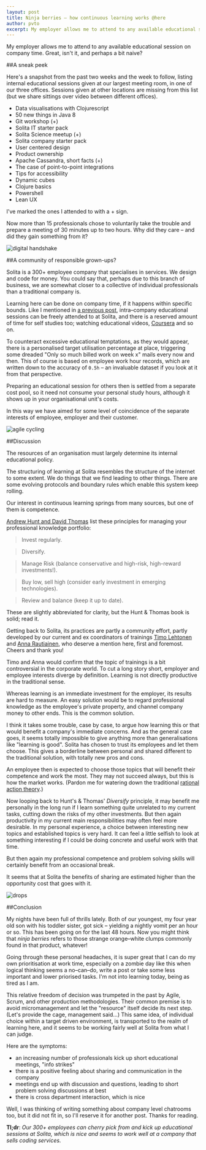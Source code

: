 ```yaml
---
layout: post
title: Ninja berries – how continuous learning works @here
author: pvto
excerpt: My employer allows me to attend to any available educational session on company time.
---
```

My employer allows me to attend to any available educational session on company time.  Great, isn't it, and perhaps a bit naive?

##A sneak peek

Here's a snapshot from the past two weeks and the week to follow, listing internal educational sessions given at our largest meeting room, in one of our three offices.  Sessions given at other locations are missing from this list (but we share sittings over video between different offices).

- Data visualisations with Clojurescript
- 50 new things in Java 8
- Git workshop (+)
- Solita IT starter pack
- Solita Science meetup (+)
- Solita company starter pack
- User centered design
- Product ownership
- Apache Cassandra, short facts (+)
- The case of point-to-point integrations
- Tips for accessibility
- Dynamic cubes
- Clojure basics
- Powershell
- Lean UX

I've marked the ones I attended to with a + sign.

Now more than 15 professionals chose to voluntarily take the trouble and prepare a meeting of 30 minutes up to two hours.  Why did they care – and did they gain something from it?

![digital handshake](/img/ninja-berries/handshake.png)

##A community of responsible grown-ups?

Solita is a 300+ employee company that specialises in services.  We design and code for money.  You could say that, perhaps due to this branch of business, we are somewhat closer to a collective of individual professionals than a traditional company is.

Learning here can be done on company time, if it happens within specific bounds.  Like I mentioned in [a previous post](/2015/01/26/monster-fighter.html), intra–company educational sessions can be freely attended to at Solita, and there is a reserved amount of time for self studies too; watching educational videos, [Coursera](https://www.coursera.org/) and so on.

To counteract excessive educational temptations, as they would appear, there is a personalised target utilisation percentage at place, triggering some dreaded "Only so much billed work on week x" mails every now and then.  This of course is based on employee work hour records, which are written down to the accuracy of ```0.5h``` – an invaluable dataset if you look at it from that perspective.

Preparing an educational session for others then is settled from a separate cost pool, so it need not consume your personal study hours, although it shows up in your organisational unit's costs.

In this way we have aimed for some level of coincidence of the separate interests of employee, employer and their customer.

![agile cycling](/img/ninja-berries/cycling.png)

##Discussion

The resources of an organisation must largely determine its internal educational policy.

The structuring of learning at Solita resembles the structure of the internet to some extent.  We do things that we find leading to other things.  There are some evolving protocols and boundary rules which enable this system keep rolling.

Our interest in continuous learning springs from many sources, but one of them is competence.

[Andrew Hunt and David Thomas](http://www.amazon.com/The-Pragmatic-Programmer-Journeyman-Master/dp/020161622X) list these principles for managing your professional knowledge portfolio:

> Invest regularly.

> Diversify.

> Manage Risk (balance conservative and high-risk, high-reward investments!).

> Buy low, sell high (consider early investment in emerging technologies).

> Review and balance (keep it up to date).


These are slightly abbreviated for clarity, but the Hunt & Thomas book is solid; read it.

Getting back to Solita, its practices are partly a community effort, partly developed by our current and ex coordinators of trainings [Timo Lehtonen](https://www.linkedin.com/profile/view?id=144187910) and [Anna Rautiainen](https://www.linkedin.com/profile/view?id=11016302), who deserve a mention here, first and foremost.  Cheers and thank you!

Timo and Anna would confirm that the topic of trainings is a bit controversial in the corporate world.  To cut a long story short, employer and employee interests diverge by definition.  Learning is not directly productive in the traditional sense.

Whereas learning is an immediate investment for the employer, its results are hard to measure.  An easy solution would be to regard professional knowledge as the employee's private property, and channel company money to other ends.  This is the common solution.  

I think it takes some trouble, case by case, to argue how learning this or that would benefit a company's immediate concerns.  And as the general case goes, it seems totally impossible to give anything more than generalisations like "learning is good".  Solita has chosen to trust its employees and let them choose.  This gives a borderline between personal and shared different to the traditional solution, with totally new pros and cons.

An employee then is expected to choose those topics that will benefit their competence and work the most.  They may not succeed always, but this is how the market works.  (Pardon me for watering down the traditional [rational action theory](http://en.wikipedia.org/wiki/Rational_choice_theory).)

Now looping back to Hunt's & Thomas' *Diversify* principle, it may benefit me personally in the long run if I learn something quite unrelated to my current tasks, cutting down the risks of my other investments. But then again productivity in my current main responsibilities may often feel more desirable.  In my personal experience, a choice between interesting new topics and established topics is very hard.  It can feel a little selfish to look at something interesting if I could be doing concrete and useful work with that time.

But then again my professional competence and problem solving skills will certainly benefit from an occasional break.

It seems that at Solita the benefits of sharing are estimated higher than the opportunity cost that goes with it.

![drops](/img/ninja-berries/drops.png)

##Conclusion

My nights have been full of thrills lately.  Both of our youngest, my four year old son with his toddler sister, got sick – yielding a nightly vomit per an hour or so.  This has been going on for the last 48 hours.  Now you might think that *ninja berries* refers to those strange orange–white clumps commonly found in that product, whatever!

Going through these personal headaches, it is super great that I can do my own prioritisation at work time, especially on a zombie day like this when logical thinking seems a no–can–do, write a post or take some less important and lower priorised tasks.  I'm not into learning today, being as tired as I am.

This relative freedom of decision was trumpeted in the past by Agile, Scrum, and other production methodologies.  Their common premise is to avoid micromanagement and let the "resource" itself decide its next step.  (Let's provide the cage, management said...)  This same idea, of individual choice within a target driven environment, is transported to the realm of learning here, and it seems to be working fairly well at Solita from what I can judge.

Here are the symptoms:

- an increasing number of professionals kick up short educational meetings, "info strikes"
- there is a positive feeling about sharing and communication in the company
- meetings end up with discussion and questions, leading to short problem solving discussions at best
- there is cross department interaction, which is nice

Well, I was thinking of writing something about company level chatrooms too, but it did not fit in, so I'll reserve it for another post.  Thanks for reading.


**Tl;dr**:  *Our 300+ employees can cherry pick from and kick up educational sessions at Solita, which is nice and seems to work well at a company that sells coding services.*
